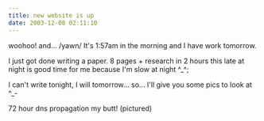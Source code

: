 ```yaml
---
title: new website is up
date: 2003-12-08 02:11:10
---
```




woohoo!  and... /yawn/  It's 1:57am in the morning and I have work tomorrow.

I just got done writing a paper.  8 pages + research in 2 hours this late at night is good time for me because I'm slow at night ^_^;

I can't write tonight, I will tomorrow... so... I'll give you some pics to look at ^_-

72 hour dns propagation my butt! (pictured)
